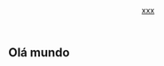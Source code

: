 <!DOCTYPE html>
<html lang="en">
<head>
    <meta charset="UTF-8">
    <meta name="viewport" content="width=device-width, initial-scale=1.0">
    <title>Document</title>
</head>
<body>
    <header>
        <nav><a href="#">xxx</a></nav>
    </header>
    <article>
        <h2>Olá mundo</h2>
    </article>
</body>
</html>

